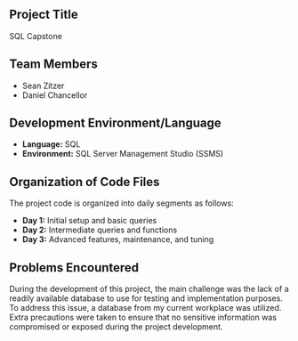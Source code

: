 ## Project Title
SQL Capstone

## Team Members
- Sean Zitzer
- Daniel Chancellor

## Development Environment/Language
- **Language:** SQL
- **Environment:** SQL Server Management Studio (SSMS)

## Organization of Code Files
The project code is organized into daily segments as follows:
- **Day 1:** Initial setup and basic queries
- **Day 2:** Intermediate queries and functions
- **Day 3:** Advanced features, maintenance, and tuning

## Problems Encountered
During the development of this project, the main challenge was the lack of a readily available database to use for testing and implementation purposes. To address this issue, a database from my current workplace was utilized. Extra precautions were taken to ensure that no sensitive information was compromised or exposed during the project development.

